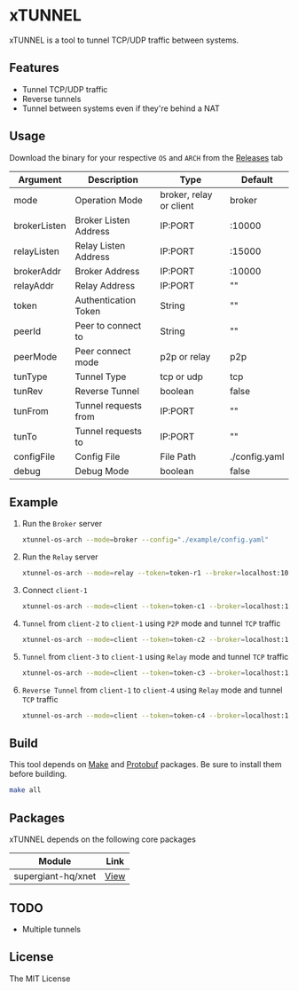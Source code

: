 # xTUNNEL

xTUNNEL is a tool to tunnel TCP/UDP traffic between systems.

## Features

- Tunnel TCP/UDP traffic
- Reverse tunnels
- Tunnel between systems even if they're behind a NAT

## Usage

Download the binary for your respective `OS` and `ARCH` from the [Releases][releases] tab

| Argument     | Description           | Type                    | Default       |
| ------------ | --------------------- | ----------------------- | ------------- |
| mode         | Operation Mode        | broker, relay or client | broker        |
| brokerListen | Broker Listen Address | IP:PORT                 | :10000        |
| relayListen  | Relay Listen Address  | IP:PORT                 | :15000        |
| brokerAddr   | Broker Address        | IP:PORT                 | :10000        |
| relayAddr    | Relay Address         | IP:PORT                 | ""            |
| token        | Authentication Token  | String                  | ""            |
| peerId       | Peer to connect to    | String                  | ""            |
| peerMode     | Peer connect mode     | p2p or relay            | p2p           |
| tunType      | Tunnel Type           | tcp or udp              | tcp           |
| tunRev       | Reverse Tunnel        | boolean                 | false         |
| tunFrom      | Tunnel requests from  | IP:PORT                 | ""            |
| tunTo        | Tunnel requests to    | IP:PORT                 | ""            |
| configFile   | Config File           | File Path               | ./config.yaml |
| debug        | Debug Mode            | boolean                 | false         |

## Example

1.  Run the `Broker` server

    ```sh
    xtunnel-os-arch --mode=broker --config="./example/config.yaml"
    ```

2.  Run the `Relay` server

    ```sh
    xtunnel-os-arch --mode=relay --token=token-r1 --broker=localhost:10000
    ```

3.  Connect `client-1`

    ```sh
    xtunnel-os-arch --mode=client --token=token-c1 --broker=localhost:10000
    ```

4.  `Tunnel` from `client-2` to `client-1` using `P2P` mode and tunnel `TCP` traffic

    ```sh
    xtunnel-os-arch --mode=client --token=token-c2 --broker=localhost:10000 --peerid=client-1 --peermode=p2p --tuntype=tcp --tunfrom=:8000 --tunto=192.168.1.100:22
    ```

5.  `Tunnel` from `client-3` to `client-1` using `Relay` mode and tunnel `TCP` traffic

    ```sh
    xtunnel-os-arch --mode=client --token=token-c3 --broker=localhost:10000 --peerid=client-1 --peermode=relay --tuntype=tcp --tunfrom=:8100 --tunto=192.168.1.100:22
    ```

6.  `Reverse Tunnel` from `client-1` to `client-4` using `Relay` mode and tunnel `TCP` traffic

    ```sh
    xtunnel-os-arch --mode=client --token=token-c4 --broker=localhost:10000 --peerid=client-3 --peermode=p2p --tuntype=tcp --tunrev=true --tunfrom=:9100 --tunto=192.168.1.100:22
    ```

## Build

This tool depends on [Make][toolmake] and [Protobuf][toolprotobuf] packages. Be sure to install them before building.

```sh
make all
```

## Packages

xTUNNEL depends on the following core packages

| Module             | Link            |
| ------------------ | --------------- |
| supergiant-hq/xnet | [View][pkgxnet] |

## TODO

- Multiple tunnels

## License

The MIT License

[//]: # "Links"
[pkgxnet]: https://github.com/supergiant-hq/xnet
[releases]: https://github.com/supergiant-hq/xtunnel/releases
[toolprotobuf]: https://developers.google.com/protocol-buffers/
[toolmake]: https://www.gnu.org/software/make/

